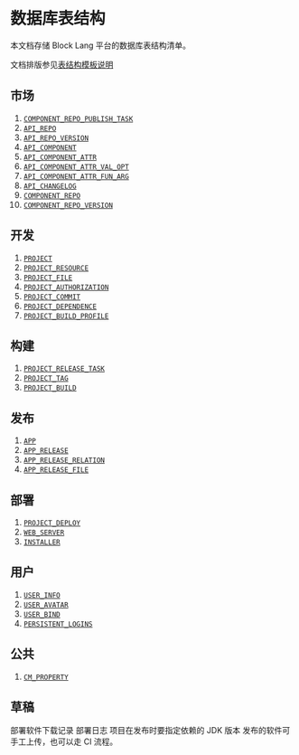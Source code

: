 # 数据库表结构

本文档存储 Block Lang 平台的数据库表结构清单。

文档排版参见[表结构模板说明](_TEMPLATE.md)

## 市场

1. [`COMPONENT_REPO_PUBLISH_TASK`](COMPONENT_REPO_PUBLISH_TASK.md)
2. [`API_REPO`](API_REPO.md)
3. [`API_REPO_VERSION`](API_REPO_VERSION.md)
4. [`API_COMPONENT`](API_COMPONENT.md)
5. [`API_COMPONENT_ATTR`](API_COMPONENT_ATTR.md)
6. [`API_COMPONENT_ATTR_VAL_OPT`](API_COMPONENT_ATTR_VAL_OPT.md)
7. [`API_COMPONENT_ATTR_FUN_ARG`](API_COMPONENT_ATTR_FUN_ARG.md)
8. [`API_CHANGELOG`](API_CHANGELOG.md)
9. [`COMPONENT_REPO`](COMPONENT_REPO.md)
10. [`COMPONENT_REPO_VERSION`](COMPONENT_REPO_VERSION.md)

## 开发

1. [`PROJECT`](PROJECT.md)
2. [`PROJECT_RESOURCE`](PROJECT_RESOURCE.md)
3. [`PROJECT_FILE`](PROJECT_FILE.md)
4. [`PROJECT_AUTHORIZATION`](PROJECT_AUTHORIZATION.md)
5. [`PROJECT_COMMIT`](PROJECT_COMMIT.md)
6. [`PROJECT_DEPENDENCE`](PROJECT_DEPENDENCE.md)
7. [`PROJECT_BUILD_PROFILE`](PROJECT_BUILD_PROFILE.md)

## 构建

1. [`PROJECT_RELEASE_TASK`](PROJECT_RELEASE_TASK.md)
2. [`PROJECT_TAG`](PROJECT_TAG.md)
3. [`PROJECT_BUILD`](PROJECT_BUILD.md)

## 发布

1. [`APP`](APP.md)
2. [`APP_RELEASE`](APP_RELEASE.md)
3. [`APP_RELEASE_RELATION`](APP_RELEASE_RELATION.md)
4. [`APP_RELEASE_FILE`](APP_RELEASE_FILE.md)

## 部署

1. [`PROJECT_DEPLOY`](PROJECT_DEPLOY.md)
2. [`WEB_SERVER`](WEB_SERVER.md)
3. [`INSTALLER`](INSTALLER.md)

## 用户

1. [`USER_INFO`](USER_INFO.md)
2. [`USER_AVATAR`](USER_AVATAR.md)
3. [`USER_BIND`](USER_BIND.md)
4. [`PERSISTENT_LOGINS`](PERSISTENT_LOGINS.md)

## 公共

1. [`CM_PROPERTY`](CM_PROPERTY.md)

## 草稿

部署软件下载记录
部署日志
项目在发布时要指定依赖的 JDK 版本
发布的软件可手工上传，也可以走 CI 流程。
